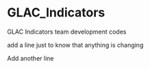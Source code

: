 # GLAC_Indicators
GLAC Indicators team development codes

add a line just to know that anything is changing

Add another line